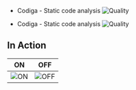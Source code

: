 
* Codiga - Static code analysis
![Quality](https://api.codiga.io/project/33106/score/svg)

* Codiga - Static code analysis
![Quality](https://api.codiga.io/project/33106/status/svg)



## In Action

|ON|OFF|
|:--:|:--:|
|![ON](simulation/ON.png)|![OFF](simulation/OFF.png)|
